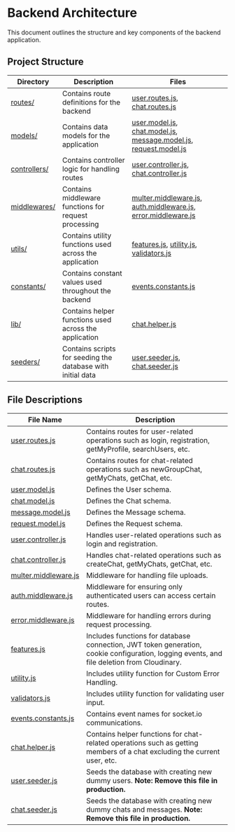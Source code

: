 # Backend Architecture

This document outlines the structure and key components of the backend application.

## Project Structure

| Directory                     | Description                                                 | Files                                                                                                                              |
|-------------------------------|-------------------------------------------------------------|------------------------------------------------------------------------------------------------------------------------------------|
| [routes/](./routes)           | Contains route definitions for the backend                  | [user.routes.js](#user-routes), [chat.routes.js](#chat-routes)                                                                     |
| [models/](./models)           | Contains data models for the application                    | [user.model.js](#user-model), [chat.model.js](#chat-model), [message.model.js](#message-model), [request.model.js](#request-model) |
| [controllers/](./controllers) | Contains controller logic for handling routes               | [user.controller.js](#user-controller), [chat.controller.js](#chat-controller)                                                     |
| [middlewares/](./middlewares) | Contains middleware functions for request processing        | [multer.middleware.js](#multer-middleware), [auth.middleware.js](#auth-middleware), [error.middleware.js](#error-middleware)       |
| [utils/](./utils)             | Contains utility functions used across the application      | [features.js](#features-utility), [utility.js](#utility-utility), [validators.js](#validators-utility)                             |
| [constants/](./constants)     | Contains constant values used throughout the backend        | [events.constants.js](#events-constants-js)                                                                                           |
| [lib/](./lib)                 | Contains helper functions used across the application       | [chat.helper.js](#chat-helper)                                                                                                     |
| [seeders/](./seeders)         | Contains scripts for seeding the database with initial data | [user.seeder.js](#user-seeder), [chat.seeder.js](#chat-seeder)                                                                     |

## File Descriptions

| File Name                                                                                | Description                                                                                                                                |
|------------------------------------------------------------------------------------------|--------------------------------------------------------------------------------------------------------------------------------------------|
| <a id="user-routes">[user.routes.js](./routes/user.routes.js)</a>                        | Contains routes for user-related operations such as login, registration, getMyProfile, searchUsers, etc.                                   |
| <a id="chat-routes">[chat.routes.js](./routes/chat.routes.js)</a>                        | Contains routes for chat-related operations such as newGroupChat, getMyChats, getChat, etc.                                                |
| <a id="user-model">[user.model.js](./models/user.model.js)</a>                           | Defines the User schema.                                                                                                                   |
| <a id="chat-model">[chat.model.js](./models/chat.model.js)</a>                           | Defines the Chat schema.                                                                                                                   |
| <a id="message-model">[message.model.js](./models/message.model.js)</a>                  | Defines the Message schema.                                                                                                                |
| <a id="request-model">[request.model.js](./models/request.model.js)</a>                  | Defines the Request schema.                                                                                                                |
| <a id="user-controller">[user.controller.js](./controllers/user.controller.js)</a>       | Handles user-related operations such as login and registration.                                                                            |
| <a id="chat-controller">[chat.controller.js](./controllers/chat.controller.js)</a>       | Handles chat-related operations such as createChat, getMyChats, getChat, etc.                                                              |
| <a id="multer-middleware">[multer.middleware.js](./middlewares/multer.middleware.js)</a> | Middleware for handling file uploads.                                                                                                      |
| <a id="auth-middleware">[auth.middleware.js](./middlewares/auth.middleware.js)</a>       | Middleware for ensuring only authenticated users can access certain routes.                                                                |
| <a id="error-middleware">[error.middleware.js](./middlewares/error.middleware.js)</a>    | Middleware for handling errors during request processing.                                                                                  |
| <a id="features-utility">[features.js](./utils/features.js)</a>                          | Includes functions for database connection, JWT token generation, cookie configuration, logging events, and file deletion from Cloudinary. |
| <a id="utility-utility">[utility.js](./utils/utility.js)</a>                             | Includes utility function for Custom Error Handling.                                                                                       |
| <a id="validators-utility">[validators.js](./utils/validators.js)</a>                    | Includes utility function for validating user input.                                                                                       |
| <a id="events-constants-js">[events.constants.js](./constants/events.constant.js)</a>   | Contains event names for socket.io communications.                                                                                         |
| <a id="chat-helper">[chat.helper.js](./lib/chat.helper.js)</a>                           | Contains helper functions for chat-related operations such as getting members of a chat excluding the current user, etc.                   |
| <a id="user-seeder">[user.seeder.js](./seeders/user.seeder.js)</a>                       | Seeds the database with creating new dummy users. **Note: Remove this file in production.**                                                |
| <a id="chat-seeder">[chat.seeder.js](./seeders/chat.seeder.js)</a>                       | Seeds the database with creating new dummy chats and messages. **Note: Remove this file in production.**                                   |



